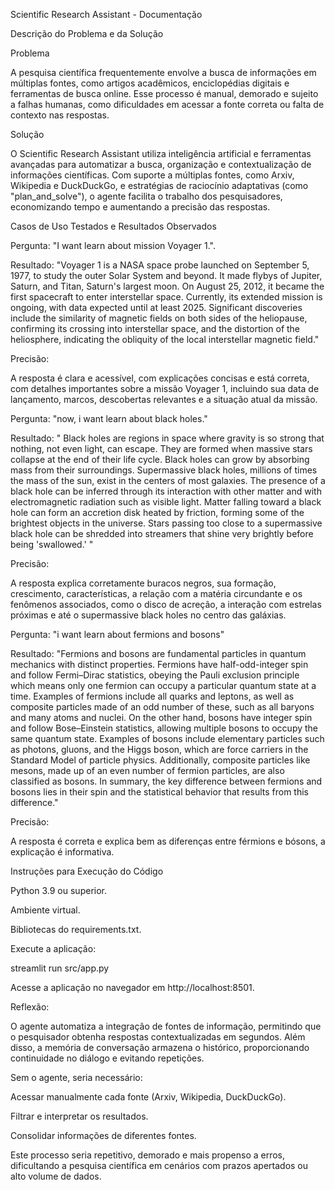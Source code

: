 Scientific Research Assistant - Documentação

Descrição do Problema e da Solução

Problema

A pesquisa científica frequentemente envolve a busca de informações em múltiplas fontes, como artigos acadêmicos, enciclopédias digitais e ferramentas de busca online. Esse processo é manual, demorado e sujeito a falhas humanas, como dificuldades em acessar a fonte correta ou falta de contexto nas respostas.

Solução

O Scientific Research Assistant utiliza inteligência artificial e ferramentas avançadas para automatizar a busca, organização e contextualização de informações científicas. Com suporte a múltiplas fontes, como Arxiv, Wikipedia e DuckDuckGo, e estratégias de raciocínio adaptativas (como "plan_and_solve"), o agente facilita o trabalho dos pesquisadores, economizando tempo e aumentando a precisão das respostas.



Casos de Uso Testados e Resultados Observados


Pergunta: "I want learn about mission Voyager 1.". 

Resultado: "Voyager 1 is a NASA space probe launched on September 5, 1977, to study the outer Solar System and beyond. It made flybys of Jupiter, Saturn, and Titan, Saturn's largest moon. On August 25, 2012, it became the first spacecraft to enter interstellar space. Currently, its extended mission is ongoing, with data expected until at least 2025. Significant discoveries include the similarity of magnetic fields on both sides of the heliopause, confirming its crossing into interstellar space, and the distortion of the heliosphere, indicating the obliquity of the local interstellar magnetic field." 

Precisão:  

A resposta é clara e acessível, com explicações concisas e está correta, com detalhes importantes sobre a missão Voyager 1, incluindo sua data de lançamento, marcos, descobertas relevantes e a situação atual da missão. 

 

Pergunta: "now, i want learn about black holes." 

Resultado: " Black holes are regions in space where gravity is so strong that nothing, not even light, can escape. They are formed when massive stars collapse at the end of their life cycle. Black holes can grow by absorbing mass from their surroundings. Supermassive black holes, millions of times the mass of the sun, exist in the centers of most galaxies. The presence of a black hole can be inferred through its interaction with other matter and with electromagnetic radiation such as visible light. Matter falling toward a black hole can form an accretion disk heated by friction, forming some of the brightest objects in the universe. Stars passing too close to a supermassive black hole can be shredded into streamers that shine very brightly before being 'swallowed.' " 

Precisão:  

A resposta explica corretamente buracos negros, sua formação, crescimento, características, a relação com a matéria circundante e os fenômenos associados, como o disco de acreção, a interação com estrelas próximas e até o supermassive black holes no centro das galáxias. 

 

Pergunta: "i want learn about fermions and bosons" 

Resultado: "Fermions and bosons are fundamental particles in quantum mechanics with distinct properties. Fermions have half-odd-integer spin and follow Fermi–Dirac statistics, obeying the Pauli exclusion principle which means only one fermion can occupy a particular quantum state at a time. Examples of fermions include all quarks and leptons, as well as composite particles made of an odd number of these, such as all baryons and many atoms and nuclei. On the other hand, bosons have integer spin and follow Bose–Einstein statistics, allowing multiple bosons to occupy the same quantum state. Examples of bosons include elementary particles such as photons, gluons, and the Higgs boson, which are force carriers in the Standard Model of particle physics. Additionally, composite particles like mesons, made up of an even number of fermion particles, are also classified as bosons. In summary, the key difference between fermions and bosons lies in their spin and the statistical behavior that results from this difference." 

Precisão:  

A resposta é correta e explica bem as diferenças entre férmions e bósons, a explicação é informativa. 



Instruções para Execução do Código

Python 3.9 ou superior.

Ambiente virtual.

Bibliotecas do requirements.txt.

Execute a aplicação:

streamlit run src/app.py

Acesse a aplicação no navegador em http://localhost:8501.



Reflexão:


O agente automatiza a integração de fontes de informação, permitindo que o pesquisador obtenha respostas contextualizadas em segundos. Além disso, a memória de conversação armazena o histórico, proporcionando continuidade no diálogo e evitando repetições.


Sem o agente, seria necessário:

Acessar manualmente cada fonte (Arxiv, Wikipedia, DuckDuckGo).

Filtrar e interpretar os resultados.

Consolidar informações de diferentes fontes.

Este processo seria repetitivo, demorado e mais propenso a erros, dificultando a pesquisa científica em cenários com prazos apertados ou alto volume de dados.

